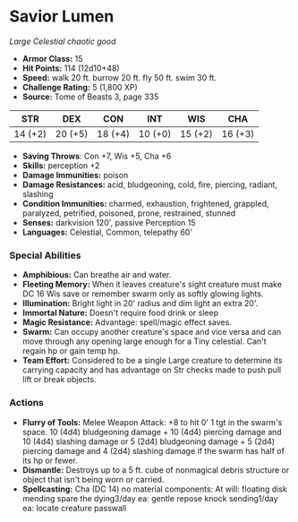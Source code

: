 # Savior Lumen

*Large* *Celestial* *chaotic good*

- **Armor Class:** 15
- **Hit Points:** 114 (12d10+48)
- **Speed:** walk 20 ft. burrow 20 ft. fly 50 ft. swim 30 ft.
- **Challenge Rating:** 5 (1,800 XP)
- **Source:** Tome of Beasts 3, page 335

| STR | DEX | CON | INT | WIS | CHA |
| --- | --- | --- | --- | --- | --- |
| 14 (+2) | 20 (+5) | 18 (+4) | 10 (+0) | 15 (+2) | 16 (+3) |

- **Saving Throws**: Con +7, Wis +5, Cha +6
- **Skills:** perception +2
- **Damage Immunities:** poison 
- **Damage Resistances:** acid, bludgeoning, cold, fire, piercing, radiant, slashing
- **Condition Immunities:** charmed, exhaustion, frightened, grappled, paralyzed, petrified, poisoned, prone, restrained, stunned
- **Senses:** darkvision 120', passive Perception 15
- **Languages:** Celestial, Common, telepathy 60'

### Special Abilities

- **Amphibious:** Can breathe air and water.
- **Fleeting Memory:** When it leaves creature's sight creature must make DC 16 Wis save or remember swarm only as softly glowing lights.
- **Illumination:** Bright light in 20' radius and dim light an extra 20'.
- **Immortal Nature:** Doesn't require food drink or sleep
- **Magic Resistance:** Advantage: spell/magic effect saves.
- **Swarm:** Can occupy another creature's space and vice versa and can move through any opening large enough for a Tiny celestial. Can't regain hp or gain temp hp.
- **Team Effort:** Considered to be a single Large creature to determine its carrying capacity and has advantage on Str checks made to push pull lift or break objects.

### Actions

- **Flurry of Tools:** Melee Weapon Attack: +8 to hit 0' 1 tgt in the swarm's space. 10 (4d4) bludgeoning damage + 10 (4d4) piercing damage and 10 (4d4) slashing damage or 5 (2d4) bludgeoning damage + 5 (2d4) piercing damage and 4 (2d4) slashing damage if the swarm has half of its hp or fewer.
- **Dismantle:** Destroys up to a 5 ft. cube of nonmagical debris structure or object that isn't being worn or carried.
- **Spellcasting:** Cha (DC 14) no material components: At will: floating disk mending spare the dying3/day ea: gentle repose knock sending1/day ea: locate creature passwall


